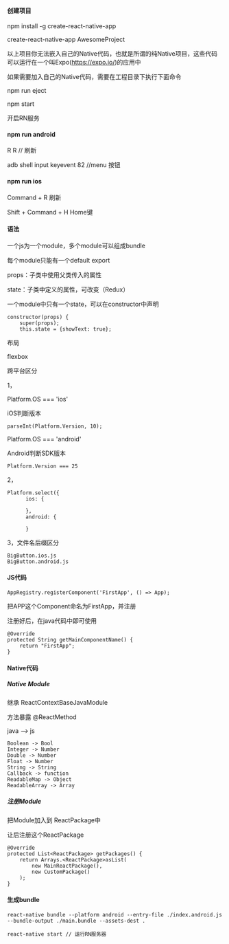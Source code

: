 #### 创建项目

npm install -g create-react-native-app

create-react-native-app AwesomeProject

以上项目你无法嵌入自己的Native代码，也就是所谓的纯Native项目，这些代码可以运行在一个叫Expo(https://expo.io/)的应用中

 如果需要加入自己的Native代码，需要在工程目录下执行下面命令

npm run eject



npm start

开启RN服务

#### npm run android

R R  // 刷新

adb shell input keyevent 82  //menu 按钮

#### npm run ios

Command + R 刷新

Shift + Command + H  Home键



#### 语法

一个js为一个module，多个module可以组成bundle

每个module只能有一个default export



props：子类中使用父类传入的属性

state：子类中定义的属性，可改变（Redux）

一个module中只有一个state，可以在constructor中声明

```
constructor(props) {
    super(props);
    this.state = {showText: true};
```





布局

flexbox



跨平台区分

1，

Platform.OS === 'ios'

iOS判断版本

`parseInt(Platform.Version, 10);`

Platform.OS === 'android'

Android判断SDK版本

`Platform.Version === 25`

2，

```
Platform.select({
      ios: {
        
      },
      android: {
        
      }
```

3，文件名后缀区分

```
BigButton.ios.js
BigButton.android.js
```



#### JS代码

```
AppRegistry.registerComponent('FirstApp', () => App);
```

把APP这个Component命名为FirstApp，并注册

注册好后，在java代码中即可使用

```
@Override
protected String getMainComponentName() {
	return "FirstApp";
}
```





#### Native代码

##### Native Module

继承 ReactContextBaseJavaModule

方法暴露 @ReactMethod

java —> js

```
Boolean -> Bool
Integer -> Number
Double -> Number
Float -> Number
String -> String
Callback -> function
ReadableMap -> Object
ReadableArray -> Array
```



##### 注册Module

把Module加入到 ReactPackage中

让后注册这个ReactPackage

```
@Override
protected List<ReactPackage> getPackages() {
	return Arrays.<ReactPackage>asList(
		new MainReactPackage(),
		new CustomPackage()
	);
}
```



#### 生成bundle

```
react-native bundle --platform android --entry-file ./index.android.js  --bundle-output ./main.bundle --assets-dest .
```



```
react-native start // 运行RN服务器
```

